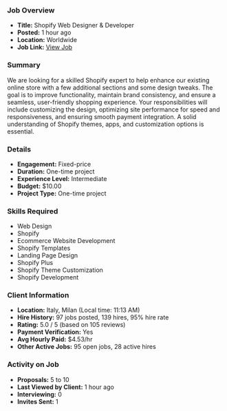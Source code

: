 ### Job Overview

- **Title:** Shopify Web Designer & Developer
- **Posted:** 1 hour ago
- **Location:** Worldwide
- **Job Link:** [View Job](https://www.upwork.com/jobs/~021964912899812041880)

### Summary

We are looking for a skilled Shopify expert to help enhance our existing online store with a few additional sections and some design tweaks. The goal is to improve functionality, maintain brand consistency, and ensure a seamless, user-friendly shopping experience. Your responsibilities will include customizing the design, optimizing site performance for speed and responsiveness, and ensuring smooth payment integration. A solid understanding of Shopify themes, apps, and customization options is essential.

### Details

- **Engagement:** Fixed-price
- **Duration:** One-time project
- **Experience Level:** Intermediate
- **Budget:** \$10.00
- **Project Type:** One-time project

### Skills Required

- Web Design
- Shopify
- Ecommerce Website Development
- Shopify Templates
- Landing Page Design
- Shopify Plus
- Shopify Theme Customization
- Shopify Development

### Client Information

- **Location:** Italy, Milan (Local time: 11:13 AM)
- **Hire History:** 97 jobs posted, 139 hires, 95% hire rate
- **Rating:** 5.0 / 5 (based on 105 reviews)
- **Payment Verification:** Yes
- **Avg Hourly Paid:** \$4.53/hr
- **Other Active Jobs:** 95 open jobs, 28 active hires

### Activity on Job

- **Proposals:** 5 to 10
- **Last Viewed by Client:** 1 hour ago
- **Interviewing:** 0
- **Invites Sent:** 1
